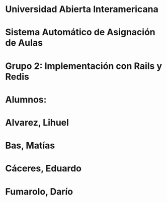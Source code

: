 # Universidad Abierta Interamericana
# Sistema Automático de Asignación de Aulas
# Grupo 2: Implementación con Rails y Redis
# Alumnos:
#         Alvarez, Lihuel
#         Bas, Matías
#         Cáceres, Eduardo
#         Fumarolo, Darío
